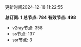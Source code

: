 更新时间2024-12-18 11:22:55

**总订阅: 1**
**总节点: 784**
**有效节点: 498**
- v2ray节点: 358
- ss节点: 137
- ssr节点: 3
